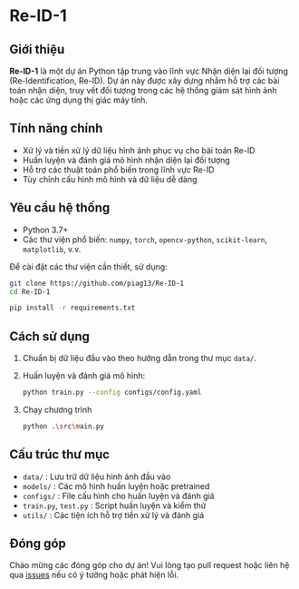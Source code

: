 # Re-ID-1

## Giới thiệu

**Re-ID-1** là một dự án Python tập trung vào lĩnh vực Nhận diện lại đối tượng (Re-Identification, Re-ID). Dự án này được xây dựng nhằm hỗ trợ các bài toán nhận diện, truy vết đối tượng trong các hệ thống giám sát hình ảnh hoặc các ứng dụng thị giác máy tính.

## Tính năng chính

- Xử lý và tiền xử lý dữ liệu hình ảnh phục vụ cho bài toán Re-ID
- Huấn luyện và đánh giá mô hình nhận diện lại đối tượng
- Hỗ trợ các thuật toán phổ biến trong lĩnh vực Re-ID
- Tùy chỉnh cấu hình mô hình và dữ liệu dễ dàng

## Yêu cầu hệ thống

- Python 3.7+
- Các thư viện phổ biến: `numpy`, `torch`, `opencv-python`, `scikit-learn`, `matplotlib`, v.v.

Để cài đặt các thư viện cần thiết, sử dụng:

```bash
git clone https://github.com/piag13/Re-ID-1
cd Re-ID-1
```

```bash
pip install -r requirements.txt
```

## Cách sử dụng

1. Chuẩn bị dữ liệu đầu vào theo hướng dẫn trong thư mục `data/`.

2. Huấn luyện và đánh giá mô hình:
    ```bash
    python train.py --config configs/config.yaml
    ```
    
3. Chạy chương trình
   ```bash
   python .\src\main.py
   ```

## Cấu trúc thư mục

- `data/` : Lưu trữ dữ liệu hình ảnh đầu vào
- `models/` : Các mô hình huấn luyện hoặc pretrained
- `configs/` : File cấu hình cho huấn luyện và đánh giá
- `train.py`, `test.py` : Script huấn luyện và kiểm thử
- `utils/` : Các tiện ích hỗ trợ tiền xử lý và đánh giá

## Đóng góp

Chào mừng các đóng góp cho dự án! Vui lòng tạo pull request hoặc liên hệ qua [issues](https://github.com/piag13/Re-ID-1/issues) nếu có ý tưởng hoặc phát hiện lỗi.
